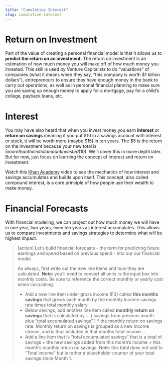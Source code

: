 ```yaml
---
title: "Cumulative Interest"
slug: cumulative-interest
---
```


# Return on Investment

Part of the value of creating a personal financial model is that it allows us to **predict the return on an investment**. The return on investment is an estimation of how much money you will make off of how much money you invested. This skill is used by Venture Capitalists to do “valuations” of companies (what it means when they say, “this company is worth $1 billion dollars”), entrepreneurs to ensure they have enough money in the bank to carry out operations,  as well as in personal financial planning to make sure you are saving up enough money to apply for a mortgage, pay for a child’s college, payback loans, etc.

# Interest

You may have also heard that when you invest money you earn **interest** or **return on savings** meaning if you put $10 in a savings account with interest or stock, it will be worth more (maybe $15) in ten years. The $5 is the return on the investment because your new total is $5 more than the initial amount invested ($10). We’ll cover this in more depth later. But for now, just focus on learning the concept of interest and return on investment.

Watch this [Khan Academy](https://www.khanacademy.org/economics-finance-domain/core-finance/interest-tutorial/compound-interest-tutorial/v/introduction-to-compound-interest) video to see the mechanics of how interest and savings accumulates and builds upon itself. This concept, also called compound interest, is a core principle of how people use their wealth to make money.

# Financial Forecasts

With financial modeling, we can project out how much money we will have in one year, two years, even ten years as interest accumulates. This allows us to compare investments and savings strategies to determine what will be highest impact.

>[action]
> Let’s build financial forecasts - the term for predicting future earnings and spend based on previous spend - into our our financial model.
>
> As always, first write out the new line items and how they are calculated. **Note:** you’ll need to convert all units in the input box into monthly costs. Be sure to reference the correct monthly or yearly cost when calculating.
>
>* Add a new line item under gross income (F3) called **this months savings** that grows each month by the monthly income savings rate times total monthly salary
>* Below savings, add another line item called **monthly return on savings** that is calculated by … ( savings from previous month plus “total accumulated savings” ) * the monthly return on savings rate. Monthly return on savings is grouped as a new income stream, and is thus included in that months total income ...
>* Add a line item that is “total accumulated savings” that is a total of savings + the new savings added from this month’s income + this month’s monthly return on savings. Note: this total does not add to “Total income” but is rather a placeholder counter of your total savings since Month 1.

